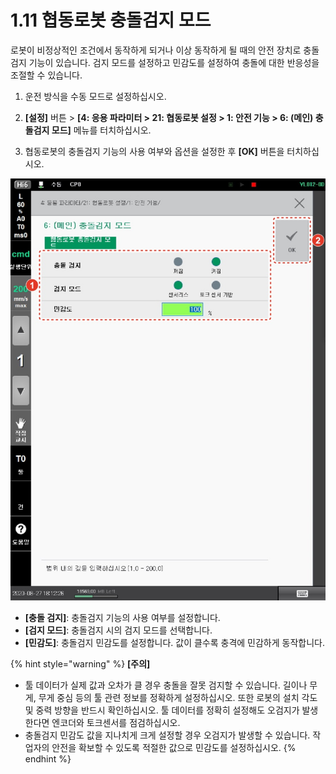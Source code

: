 ﻿# 1.11 협동로봇 충돌검지 모드

로봇이 비정상적인 조건에서 동작하게 되거나 이상 동작하게 될 때의 안전 장치로 충돌검지 기능이 있습니다. 검지 모드를 설정하고 민감도를 설정하여 충돌에 대한 반응성을 조절할 수 있습니다.

1.  운전 방식을 수동 모드로 설정하십시오.


2.  **\[설정]** 버튼 > **\[4: 응용 파라미터 > 21: 협동로봇 설정 > 1: 안전 기능 > 6: (메인) 충돌검지 모드]** 메뉴를 터치하십시오.


3. 협동로봇의 충돌검지 기능의 사용 여부와 옵션을 설정한 후 **\[OK]** 버튼을 터치하십시오.

![](../_assets/image56.jpeg)

* **\[충돌 검지]**: 충돌검지 기능의 사용 여부를 설정합니다.
* **\[검지 모드]**: 충돌검지 시의 검지 모드를 선택합니다.
* **\[민감도]**: 충돌검지 민감도를 설정합니다. 값이 클수록 충격에 민감하게 동작합니다.

{% hint style="warning" %}
**\[주의]**

* 툴 데이터가 실제 값과 오차가 클 경우 충돌을 잘못 검지할 수 있습니다. 길이나 무게, 무게 중심 등의 툴 관련 정보를 정확하게 설정하십시오. 또한 로봇의 설치 각도 및 중력 방향을 반드시 확인하십시오. 툴 데이터를 정확히 설정해도 오검지가 발생한다면 엔코더와 토크센서를 점검하십시오.
* 충돌검지 민감도 값을 지나치게 크게 설정할 경우 오검지가 발생할 수 있습니다. 작업자의 안전을 확보할 수 있도록 적절한 값으로 민감도를 설정하십시오.
{% endhint %}
